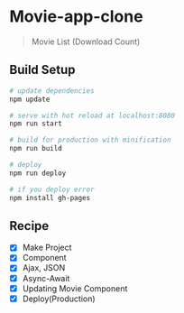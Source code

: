 # Movie-app-clone

> Movie List (Download Count)

## Build Setup

``` bash
# update dependencies
npm update

# serve with hot reload at localhost:8080
npm run start

# build for production with minification
npm run build

# deploy
npm run deploy

# if you deploy error
npm install gh-pages

```

## Recipe

- [x] Make Project
- [x] Component
- [x] Ajax, JSON
- [x] Async-Await
- [x] Updating Movie Component
- [x] Deploy(Production)